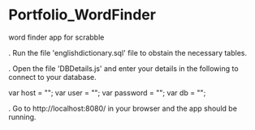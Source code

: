 # Portfolio_WordFinder
word finder app for scrabble

. Run the file 'englishdictionary.sql' file to obstain the necessary tables. 


. Open the file 'DBDetails.js' and enter your details in the following to connect to your database.

var host = "";
var user = ""; 
var password = "";
var db = "";


. Go to http://localhost:8080/ in your browser and the app should be running.
